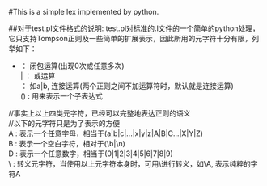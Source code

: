 #This is a simple lex implemented by python.

##对于test.pl文件格式的说明:
test.pl对标准的.l文件的一个简单的python处理，  
它只支持Tompson正则及一些简单的扩展表示，因此所用的元字符十分有限，列举如下：  
*	：	闭包运算(出现0次或任意多次)   
|	：	或运算  
	：	如a|b, 连接运算(两个正则之间不加运算符时，默认就是连接运算)   
()	:	用来表示一个子表达式   

//事实上以上四类元字符，已经可以完整地表达正则的语义   
//以下的元字符只是为了表示的方便   
A 	:	表示一个任意字母，相当于(a|b|c|...|x|y|z|A|B|C...|X|Y|Z)   
B  	:	表示一个空白字符，相对于(\b|\n)   
D 	: 	表示一个任意数字，相当于(0|1|2|3|4|5|6|7|8|9)   
\	: 	转义元字符，当使用以上元字符本身时，可用\进行转义，如\A, 表示纯粹的字符A    

